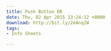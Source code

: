 ```yaml
---
title: Push Button DR
date: Thu, 02 Apr 2015 13:24:12 +0000
download: http://bit.ly/2eAnqIW
tags:
- Info Sheets

---
```


